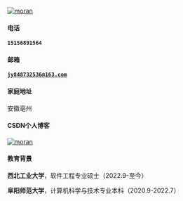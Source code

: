 [![moran](https://img.shields.io/badge/moran-github-blue?logo=github)](https://github.com/moran778)

#### 电话  
<code>**15156891564**</code> 

#### 邮箱  
<code>**jy848732536@163.com**</code>  

#### 家庭地址
安徽亳州

#### CSDN个人博客
[![moran](https://img.shields.io/badge/moran-csdn-red?logo=csdn)](https://blog.csdn.net/weixin_45139984?type=blog)

#### 教育背景  
**西北工业大学**，软件工程专业硕士（2022.9-至今）  

**阜阳师范大学**，计算机科学与技术专业本科（2020.9-2022.7）  